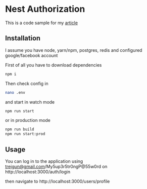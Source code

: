 # Nest Authorization

This is a code sample for my [article](https://trejgun.github.io/articles/session-based-authorization-for-nestjs)


## Installation

I assume you have node, yarn/npm, postgres, redis and configured google/facebook account

First of all you have to download dependencies
```bash
npm i
```

Then check config in
```bash
nano .env
```

and start in watch mode
```bash
npm run start
```

or in production mode
```bash
npm run build
npm run start:prod
```

## Usage

You can log in to the application using trejgun@gmail.com/My5up3r5tr0ngP@55w0rd 
on http://localhost:3000/auth/login 

then navigate to http://localhost:3000/users/profile
